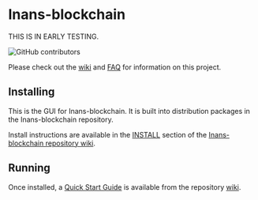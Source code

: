 # Inans-blockchain

THIS IS IN EARLY TESTING. 

![GitHub contributors](https://img.shields.io/github/contributors/inan0812/Inans-blockchain?logo=GitHub)

Please check out the [wiki](https://github.com/inan0812/Inans-blockchain/wiki)
and [FAQ](https://github.com/inan0812/Inans-blockchain/wiki/FAQ) for
information on this project.

## Installing

This is the GUI for Inans-blockchain. It is built into distribution packages in the Inans-blockchain repository.

Install instructions are available in the
[INSTALL](https://github.com/inan0812/Inans-blockchain/wiki/INSTALL)
section of the
[Inans-blockchain repository wiki](https://github.com/inan0812/Inans-blockchain/wiki).

## Running

Once installed, a
[Quick Start Guide](https://github.com/inan0812/Inans-blockchain/wiki/Quick-Start-Guide)
is available from the repository
[wiki](https://github.com/inan0812/Inans-blockchain/wiki).
